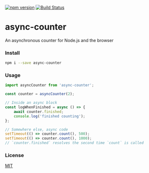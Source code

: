 [![npm version](https://badge.fury.io/js/async-counter.svg)](https://www.npmjs.com/package/async-counter)
[![Build Status](https://api.travis-ci.org/assister-ai/async-counter.svg?branch=master)](https://travis-ci.org/assister-ai/async-counter)

# async-counter

An asynchronous counter for Node.js and the browser

### Install

```sh
npm i --save async-counter
```

### Usage

```js
import asyncCounter from 'async-counter';

const counter = asyncCounter(2);

// Inside an async block
const logWhenFinished = async () => {
    await counter.finished;
    console.log('finished counting');
};

// Somewhere else, async code
setTimeout(() => counter.count(), 500);
setTimeout(() => counter.count(), 1000);
// `counter.finished` resolves the second time `count` is called
```

### License
[MIT](https://github.com/assister-ai/async-counter/blob/master/LICENSE)
